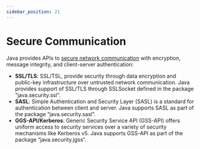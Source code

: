 ```yaml
---
sidebar_position: 21
---
```

# Secure Communication

Java provides APIs to [secure network communication](https://docs.oracle.com/javase/9/security/java-secure-socket-extension-jsse-reference-guide.htm#JSSEC-GUID-93DEEE16-0B70-40E5-BBE7-55C3FD432345) with encryption, message integrity, and client-server authentication:
- **SSL/TLS**: SSL/TSL, provide security through data encryption and public-key infrastructure over untrusted network communication. Java provides support of SSL/TLS through SSLSocket defined in the package “java.security.ssl“.
- **SASL**: Simple Authentication and Security Layer (SASL) is a standard for authentication between client and server. Java supports SASL as part of the package “java.security.sasl“.
- **GGS-API/Kerberos**: Generic Security Service API (GSS-API) offers uniform access to security services over a variety of security mechanisms like Kerberos v5. Java supports GSS-API as part of the package “java.security.jgss“.